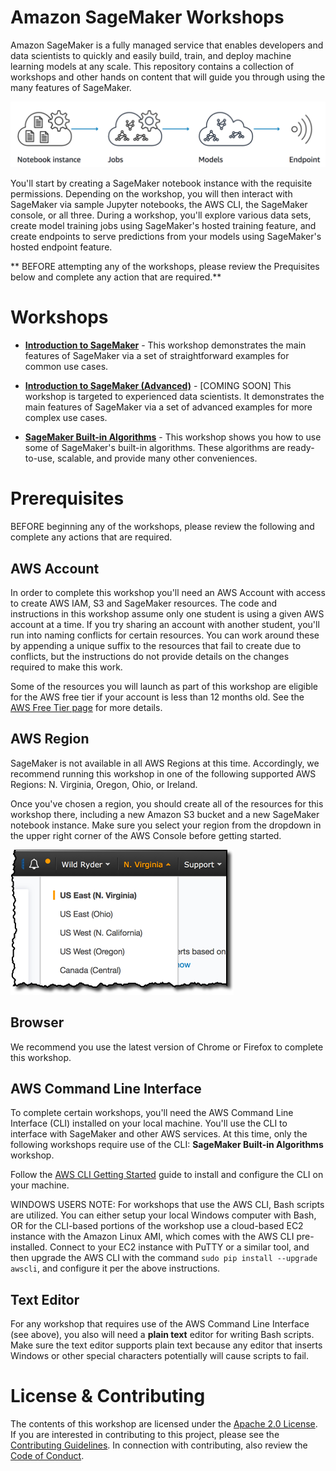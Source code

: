 # Amazon SageMaker Workshops

Amazon SageMaker is a fully managed service that enables developers and data scientists to quickly and easily build, train, and deploy machine learning models at any scale. This repository contains a collection of workshops and other hands on content that will guide you through using the many features of SageMaker.  

![Overview](./images/overview.png)

You'll start by creating a SageMaker notebook instance with the requisite permissions. Depending on the workshop, you will then interact with SageMaker via sample Jupyter notebooks, the AWS CLI, the SageMaker console, or all three. During a workshop, you'll explore various data sets, create model training jobs using SageMaker's hosted training feature, and create endpoints to serve predictions from your models using SageMaker's hosted endpoint feature.  

** BEFORE attempting any of the workshops, please review the Prequisites below and complete any action that are required.**

# Workshops

- [**Introduction to SageMaker**](Introduction) - This workshop demonstrates the main features of SageMaker via a set of straightforward examples for common use cases.


- [**Introduction to SageMaker (Advanced)**](Introduction-Advanced) - [COMING SOON] This workshop is targeted to experienced data scientists. It demonstrates the main features of SageMaker via a set of advanced examples for more complex use cases.


- [**SageMaker Built-in Algorithms**](Built-in-Algorithms) - This workshop shows you how to use some of SageMaker's built-in algorithms. These algorithms are ready-to-use, scalable, and provide many other conveniences. 

# Prerequisites

BEFORE beginning any of the workshops, please review the following and complete any actions that are required.

## AWS Account

In order to complete this workshop you'll need an AWS Account with access to create AWS IAM, S3 and SageMaker resources. The code and instructions in this workshop assume only one student is using a given AWS account at a time. If you try sharing an account with another student, you'll run into naming conflicts for certain resources. You can work around these by appending a unique suffix to the resources that fail to create due to conflicts, but the instructions do not provide details on the changes required to make this work.

Some of the resources you will launch as part of this workshop are eligible for the AWS free tier if your account is less than 12 months old. See the [AWS Free Tier page](https://aws.amazon.com/free/) for more details.

## AWS Region

SageMaker is not available in all AWS Regions at this time.  Accordingly, we recommend running this workshop in one of the following supported AWS Regions:  N. Virginia, Oregon, Ohio, or Ireland.

Once you've chosen a region, you should create all of the resources for this workshop there, including a new Amazon S3 bucket and a new SageMaker notebook instance. Make sure you select your region from the dropdown in the upper right corner of the AWS Console before getting started.

![Region selection screenshot](./images/region-selection.png)

## Browser

We recommend you use the latest version of Chrome or Firefox to complete this workshop.

## AWS Command Line Interface

To complete certain workshops, you'll need the AWS Command Line Interface (CLI) installed on your local machine. You'll use the CLI to interface with SageMaker and other AWS services. At this time, only the following workshops require use of the CLI:  **SageMaker Built-in Algorithms** workshop.

Follow the [AWS CLI Getting Started](http://docs.aws.amazon.com/cli/latest/userguide/cli-chap-getting-set-up.html) guide to install and configure the CLI on your machine.

WINDOWS USERS NOTE:  For workshops that use the AWS CLI, Bash scripts are utilized. You can either setup your local Windows computer with Bash, OR for the CLI-based portions of the workshop use a cloud-based EC2 instance with the Amazon Linux AMI, which comes with the AWS CLI pre-installed. Connect to your EC2 instance with PuTTY or a similar tool, and then upgrade the AWS CLI with the command `sudo pip install --upgrade awscli`, and configure it per the above instructions.  

## Text Editor

For any workshop that requires use of the AWS Command Line Interface (see above), you also will need a **plain text** editor for writing Bash scripts. Make sure the text editor supports plain text because any editor that inserts Windows or other special characters potentially will cause scripts to fail.


# License & Contributing

The contents of this workshop are licensed under the [Apache 2.0 License](./LICENSE). 
If you are interested in contributing to this project, please see the [Contributing Guidelines](./contributing/CONTRIBUTING.md).  In connection with contributing, also review the [Code of Conduct](./contributing/CODE_OF_CONDUCT.md).


